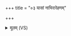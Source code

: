 +++
title = "०३ यासां नाभिरारेहणम्"

+++
<details><summary>मूलम् (VS)</summary>

यासां॒ नाभि॑रा॒रेह॑णं हृ॒दि सं॒वन॑नं कृ॒तम्। गावो॑ घृ॒तस्य॑ मा॒तरो॒ऽमूं सं वा॑नयन्तु मे ॥
</details>